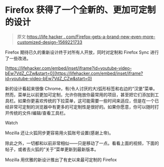 # Firefox 获得了一个全新的、更加可定制的设计

> 原文:[https://life hacker . com/Firefox-gets-a-brand-new-even-more-customized-design-1569221733](https://lifehacker.com/firefox-gets-a-brand-new-even-more-customizable-design-1569221733)

Firefox 期待已久的重新设计终于对所有人开放，同时对定制和 Firefox Sync 进行了一些改进。

 [https://lifehacker.com/embed/inset/iframe?id=youtube-video-bEw7VdZ_CZw&start=0](https://lifehacker.com/embed/inset/iframe?id=youtube-video-bEw7VdZ_CZw&start=0) 

新的设计看起来很像 Chrome，有(令人讨厌的大)弧形标签和右边的“汉堡”菜单。然而，菜单比以前更加可定制，允许你拖放你最常用的项目，甚至把它们添加到工具栏。如果你更喜欢传统的下拉菜单，这可能需要一些时间来适应，但是在一个已经非常可定制的浏览器中有更多的可定制性是很好的。如果你愿意，你可以随时打开传统的文件/编辑/查看工具栏。

Watch

Mozilla 还让火狐同步更容易用火狐账号设置(感谢上帝)。

除此之外，一切都和以前非常相似——只是移动了一点。看看上面的视频，下面的帖子，或者去火狐的“关于”菜单更新到最新版本。

Mozilla 用优雅的新设计推出了有史以来最可定制的 Firefox